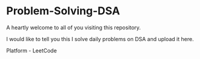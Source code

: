 # Problem-Solving-DSA

A heartly welcome to all of you visiting this repository.

I would like to tell you this I solve daily problems on DSA and upload it here. 

Platform - LeetCode
